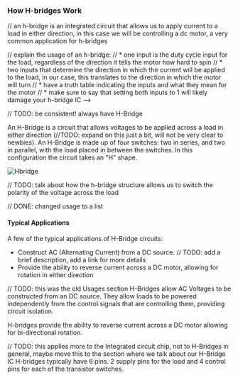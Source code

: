 ### How H-bridges Work


// an h-bridge is an integrated circuit that allows us to apply current to a load in either direction, in this case we will be controlling a dc motor, a very common application for h-bridges

// explain the usage of an h-bridge:
//  * one input is the duty cycle input for the load, regardless of the direction it tells the motor how hard to spin
//  * two inputs that determine the direction in which the current will be applied to the load, in our case, this translates to the direction in which the motor will turn
//    * have a truth table indicating the inputs and what they mean for the motor
//    * make sure to say that setting both inputs to 1 will likely damage your h-bridge IC -->

// TODO: be consistent! always have H-Bridge

An H-Bridge is a circuit that allows voltages to be applied across a load in either direction (//TODO: expand on this just a bit, will not be very clear to newbies). An H-Bridge is made up of four switches: two in series, and two in parallel, with the load placed in between the switches. In this configuration the circuit takes an "H" shape.

![Hbridge](https://en.wikipedia.org/wiki/H_bridge#/media/File:H_bridge.svg)

// TODO: talk about how the h-bridge structure allows us to switch the polarity of the voltage across the load

// DONE: changed usage to a list

#### Typical Applications

A few of the typical applications of H-Bridge circuits:
* Construct AC (Alternating Current) from a DC source. // TODO: add a brief description, add a link for more details
* Provide the ability to reverse current across a DC motor, allowing for rotation in either direction



// TODO: this was the old Usages section
H-Bridges allow AC Voltages to be constructed from an DC source. They allow loads to be powered independently from the control signals that are controlling them, providing circuit isolation.

H-bridges provide the ability to reverse current across a DC motor allowing for bi-directional rotation.


// TODO: this applies more to the Integrated circuit chip, not to H-Bridges in general, maybe move this to the section where we talk about our H-Bridge IC
H-bridges typically have 6 pins. 2 supply pins for the load and 4 control pins for each of the transistor switches.

